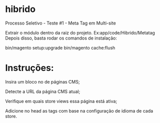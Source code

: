 # hibrido
Processo Seletivo - Teste #1 - Meta Tag em Multi-site

Extrair o módulo dentro da raiz do projeto. Ex:app/code/Hibrido/Metatag 
Depois disso, basta rodar os comandos de instalação:

bin/magento setup:upgrade
bin/magento cache:flush

# Instruções:

Insira um bloco no <head> de páginas CMS;

Detecte a URL da página CMS atual;

Verifique em quais store views essa página está ativa;

Adicione no head as tags <link rel="alternate" hreflang="..." href="..."> com base na configuração de idioma de cada store.
